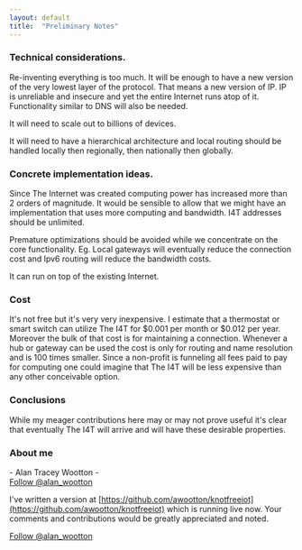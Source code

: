 ```yaml
---
layout: default
title:  "Preliminary Notes"
---
```


### Technical considerations.

Re-inventing everything is too much. It will be enough to have a new version of the very lowest layer of the protocol. That means a new version of IP. IP is unreliable and insecure and yet the entire Internet runs atop of it. Functionality similar to DNS will also be needed. 

It will need to scale out to billions of devices. 

It will need to have a hierarchical architecture and local routing should be handled locally then regionally, then nationally then globally. 

### Concrete implementation ideas. 

Since The Internet was created computing power has increased more than 2 orders of magnitude. It would be sensible to allow that we might have an implementation that uses more computing and bandwidth. I4T addresses should be unlimited. 

Premature optimizations should be avoided while we concentrate on the core functionality. Eg. Local gateways will eventually reduce the connection cost and Ipv6 routing will reduce the bandwidth costs.

It can run on top of the existing Internet.

### Cost

It's not free but it's very very inexpensive. I estimate that a thermostat or smart switch can utilize The I4T for $0.001 per month or $0.012 per year. Moreover the bulk of that cost is for maintaining a connection. Whenever a hub or gateway can be used the cost is only for routing and name resolution and is 100 times smaller. Since a non-profit is funneling all fees paid to pay for computing one could imagine that The I4T will be less expensive than any other conceivable option. 

### Conclusions

While my meager contributions here may or may not prove useful it's clear that eventually The I4T will arrive and will have these desirable properties.

### About me

<div id = "atwheader" >
- Alan Tracey Wootton -
</div>
<a href="https://twitter.com/alan_wootton?ref_src=twsrc%5Etfw" class="twitter-follow-button" data-show-count="false">Follow @alan_wootton</a><script async src="https://platform.twitter.com/widgets.js" charset="utf-8"></script>

I've written a version at [https://github.com/awootton/knotfreeiot](https://github.com/awootton/knotfreeiot) which is running live now. Your comments and contributions would be greatly appreciated and noted.  

<a href="https://twitter.com/alan_wootton?ref_src=twsrc%5Etfw" class="twitter-follow-button" data-show-count="false">Follow @alan_wootton</a><script async src="https://platform.twitter.com/widgets.js" charset="utf-8"></script>

 